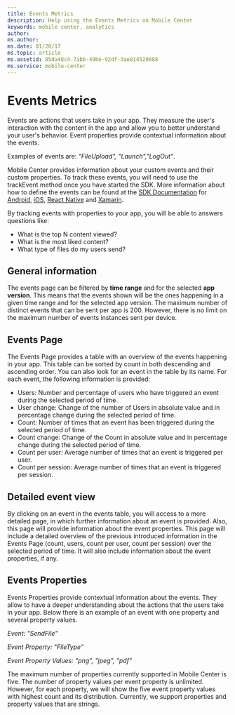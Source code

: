 ```yaml
---
title: Events Metrics
description: Help using the Events Metrics on Mobile Center
keywords: mobile center, analytics
author:
ms.author:
ms.date: 01/20/17
ms.topic: article
ms.assetid: 85da48c4-7abb-49be-92df-3ae814529688
ms.service: mobile-center
---
```


# Events Metrics

Events are actions that users take in your app. They measure the user's interaction with the content in the app and allow you to better understand your user's behavior.
Event properties provide contextual information about the events.

Examples of events are: *"FileUpload", "Launch","LogOut"*.

Mobile Center provides information about your custom events and their custom properties. To track these events, you will need to use the trackEvent method once you have started the SDK. More information about how to define the events can be found at the [SDK Documentation](~/sdk/index.md) for [Android](~/sdk/analytics/android.md), [iOS](~/sdk/analytics/ios.md), [React Native](~/sdk/analytics/react-native.md) and [Xamarin](~/sdk/analytics/xamarin.md).

By tracking events with properties to your app, you will be able to answers questions like:
- What is the top N content viewed?
- What is the most liked content?
- What type of files do my users send?


## General information
The events page can be filtered by **time range** and for the selected **app version**. This means that the events shown will be the ones happening in a given time range and for the selected app version.
The maximum number of distinct events that can be sent per app is 200. However, there is no limit on the maximum number of events instances sent per device.

## Events Page
The Events Page provides a table with an overview of the events happening in your app. This table can be sorted by count in both descending and ascending order. You can also look for an event in the table by its name. For each event, the following information is provided:

- Users: Number and percentage of users who have triggered an event during the selected period of time.
- User change: Change of the number of Users in absolute value and in percentage change during the selected period of time.
- Count: Number of times that an event has been triggered during the selected period of time.
- Count change: Change of the Count in absolute value and in percentage change during the selected period of time.
- Count per user: Average number of times that an event is triggered per user.
- Count per session: Average number of times that an event is triggered per session.

## Detailed event view
By clicking on an event in the events table, you will access to a more detailed page, in which further information about an event is provided. Also, this page will provide information about the event properties.
This page will include a detailed overview of the previous introduced information in the Events Page (count, users, count per user, count per session) over the selected period of time.
It will also include information about the event properties, if any.

## Events Properties
Events Properties provide contextual information about the events. They allow to have a deeper understanding about the actions that the users take in your app.
Below there is an example of an event with one property and several property values.

*Event: "SendFile"*

*Event Property: "FileType"*

*Event Property Values: "png", "jpeg", "pdf"*


The maximum number of properties currently supported in Mobile Center is five. The number of property values per event property is unlimited. However, for each property, we will show the five event property values with highest count and its distribution.
Currently, we support properties and property values that are strings.
